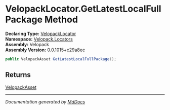 ﻿<!--  
  <auto-generated>   
    The contents of this file were generated by a tool.  
    Changes to this file may be list if the file is regenerated  
  </auto-generated>   
-->

# VelopackLocator.GetLatestLocalFullPackage Method

**Declaring Type:** [VelopackLocator](../index.md)  
**Namespace:** [Velopack.Locators](../../index.md)  
**Assembly:** Velopack  
**Assembly Version:** 0.0.1015+c29a8ec

```csharp
public VelopackAsset GetLatestLocalFullPackage();
```

## Returns

[VelopackAsset](../../../VelopackAsset/index.md)

___

*Documentation generated by [MdDocs](https://github.com/ap0llo/mddocs)*

